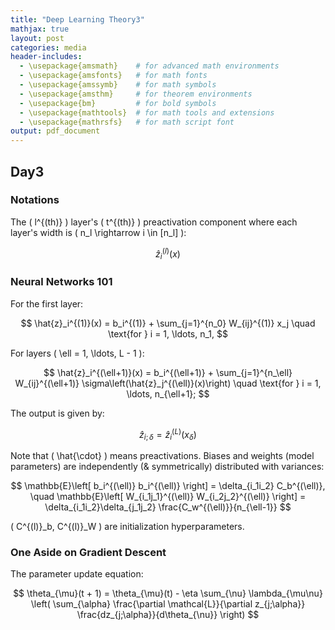 ```yaml
---
title: "Deep Learning Theory3"
mathjax: true
layout: post
categories: media
header-includes:
  - \usepackage{amsmath}    # for advanced math environments
  - \usepackage{amsfonts}   # for math fonts
  - \usepackage{amssymb}    # for math symbols
  - \usepackage{amsthm}     # for theorem environments
  - \usepackage{bm}         # for bold symbols
  - \usepackage{mathtools}  # for math tools and extensions
  - \usepackage{mathrsfs}   # for math script font
output: pdf_document
---
```


## Day3
### Notations

The \( l^{(th)} \) layer's \( t^{(th)} \) preactivation component where each layer's width is \( n_l \rightarrow i \in [n_l] \):

$$
\hat{z}_i^{(l)}(x)
$$

### Neural Networks 101

For the first layer:

$$
\hat{z}_i^{(1)}(x) = b_i^{(1)} + \sum_{j=1}^{n_0} W_{ij}^{(1)} x_j \quad \text{for } i = 1, \ldots, n_1,
$$

For layers \( \ell = 1, \ldots, L - 1 \):

$$
\hat{z}_i^{(\ell+1)}(x) = b_i^{(\ell+1)} + \sum_{j=1}^{n_\ell} W_{ij}^{(\ell+1)} \sigma\left(\hat{z}_j^{(\ell)}(x)\right) \quad \text{for } i = 1, \ldots, n_{\ell+1};
$$

The output is given by:

$$
\hat{z}_{i;\delta} = \hat{z}_i^{(L)}(x_\delta)
$$

Note that \( \hat{\cdot} \) means preactivations.
Biases and weights (model parameters) are independently (& symmetrically) distributed with variances:

$$
\mathbb{E}\left[ b_i^{(\ell)} b_i^{(\ell)} \right] = \delta_{i_1i_2} C_b^{(\ell)}, \quad \mathbb{E}\left[ W_{i_1j_1}^{(\ell)} W_{i_2j_2}^{(\ell)} \right] = \delta_{i_1i_2}\delta_{j_1j_2} \frac{C_w^{(\ell)}}{n_{\ell-1}}
$$

\( C^{(l)}_b, C^{(l)}_W \) are initialization hyperparameters.

### One Aside on Gradient Descent

The parameter update equation:

$$
\theta_{\mu}(t + 1) = \theta_{\mu}(t) - \eta \sum_{\nu} \lambda_{\mu\nu} \left( \sum_{\alpha} \frac{\partial \mathcal{L}}{\partial z_{j;\alpha}} \frac{dz_{j;\alpha}}{d\theta_{\nu}} \right)
$$
